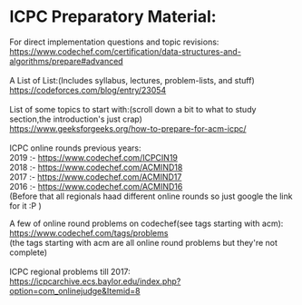 # ICPC Preparatory Material:

For direct implementation questions and topic revisions:<br>
https://www.codechef.com/certification/data-structures-and-algorithms/prepare#advanced<br>
<br>
A List of List:(Includes syllabus, lectures, problem-lists, and stuff)<br>
https://codeforces.com/blog/entry/23054<br>
<br>
List of some topics to start with:(scroll down a bit to what to study section,the introduction's just crap)<br>
https://www.geeksforgeeks.org/how-to-prepare-for-acm-icpc/<br>
<br>
ICPC online rounds previous years:<br>
2019 :- https://www.codechef.com/ICPCIN19<br>
2018 :- https://www.codechef.com/ACMIND18<br>
2017 :- https://www.codechef.com/ACMIND17<br>
2016 :- https://www.codechef.com/ACMIND16<br>
(Before that all regionals haad different online rounds so just google the link for it :P )<br>

A few of online round problems on codechef(see tags starting with acm):<br>
https://www.codechef.com/tags/problems<br>
(the tags starting with acm are all online round problems but they're not complete)<br>
<br>
ICPC regional problems till 2017:<br>
https://icpcarchive.ecs.baylor.edu/index.php?option=com_onlinejudge&Itemid=8<br>
